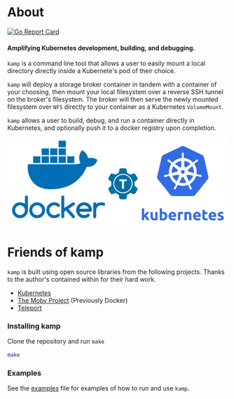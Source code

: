 # About

[![Go Report Card](https://goreportcard.com/badge/github.com/kris-nova/klone)](https://goreportcard.com/report/github.com/nivenly/kamp)

#### Amplifying Kubernetes development, building, and debugging.

`kamp` is a command line tool that allows a user to easily mount a local directory directly inside a Kubernete's pod of their choice.

`kamp` will deploy a storage broker container in tandem with a container of your choosing, then mount your local filesystem over a reverse SSH tunnel on the broker's filesystem.
The broker will then serve the newly mounted filesystem over `NFS` directly to your container as a Kubernetes `VolumeMount`.

`kamp` allows a user to build, debug, and run a container directly in Kubernetes, and optionally push it to a docker registry upon completion.

<p align="center">
  <img src="docs/kamp-friends.png"> </image>
</p>


# Friends of kamp

`kamp` is built using open source libraries from the following projects. Thanks to the author's contained within for their hard work.

- [Kubernetes](https://github.com/kubernetes/kubernetes)
- [The Moby Project](https://github.com/moby/moby) (Previously Docker)
- [Teleport](https://github.com/gravitational/teleport)

### Installing kamp

Clone the repository and run `make`

```bash
make
```

### Examples

See the [examples](docs/examples.md) file for examples of how to run and use `kamp`.